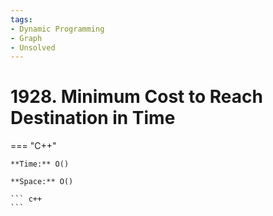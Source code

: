 ```yaml
---
tags:
- Dynamic Programming
- Graph
- Unsolved
---
```



# 1928. Minimum Cost to Reach Destination in Time

=== "C++"

    **Time:** O()

    **Space:** O()

    ``` c++
    ```